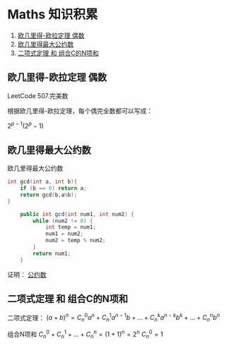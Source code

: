 # Maths 知识积累

1. [欧几里得-欧拉定理 偶数](#欧几里得-欧拉定理-偶数)
2. [欧几里得最大公约数](#欧几里得最大公约数)
3. [二项式定理 和 组合C的N项和](#二项式定理-和-组合c的n项和)


## 欧几里得-欧拉定理 偶数

LeetCode 507.完美数

根据欧几里得-欧拉定理，每个偶完全数都可以写成：

$2^{p-1}(2^p-1)$

## 欧几里得最大公约数
欧几里得最大公约数
```cpp
int gcd(int a, int b){
    if (b == 0) return a;
    return gcd(b,a%b);
}
```

```java
    public int gcd(int num1, int num2) {
        while (num2 != 0) {
            int temp = num1;
            num1 = num2;
            num2 = temp % num2;
        }
        return num1;
    }
```

证明：
[公约数](https://blog.csdn.net/qq_25847123/article/details/95753295)

## 二项式定理 和 组合C的N项和
二项式定理：
$(a+b)^n = C_n^0a^{n} + C_n^1a^{n-1}b + ... + C_n^ka^{n-k}b^k +...+ C_n^nb^n$

组合N项和
$C_n^0 + C_n^1 + ... + C_n^n = (1+1)^n = 2^n$
$C_n^0=1$

